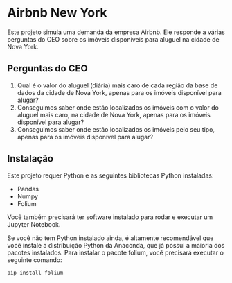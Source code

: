 # Airbnb New York

Este projeto simula uma demanda da empresa Airbnb. Ele responde a várias perguntas do CEO sobre os imóveis disponíveis para aluguel na cidade de Nova York.

## Perguntas do CEO

1. Qual é o valor do aluguel (diária) mais caro de cada região da base de dados da cidade de Nova York, apenas para os imóveis disponível para alugar?
2. Conseguimos saber onde estão localizados os imóveis com o valor do aluguel mais caro, na cidade de Nova York, apenas para os imóveis disponível para alugar?
3. Conseguimos saber onde estão localizados os imóveis pelo seu tipo, apenas para os imóveis disponível para alugar?

## Instalação

Este projeto requer Python e as seguintes bibliotecas Python instaladas:

- Pandas
- Numpy
- Folium

Você também precisará ter software instalado para rodar e executar um Jupyter Notebook.

Se você não tem Python instalado ainda, é altamente recomendável que você instale a distribuição Python da Anaconda, que já possui a maioria dos pacotes instalados. Para instalar o pacote folium, você precisará executar o seguinte comando:

```bash
pip install folium
